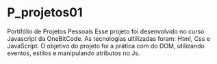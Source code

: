 # P_projetos01
Portifólio de Projetos Pessoais
Esse projeto foi desenvolvido no curso Javascript da OneBitCode. 
As tecnologias ultilizadas foram: Html, Css e JavaScript.
O objetivo do projeto foi a prática com do DOM, utilizando eventos, estilos e manipulando atributos no Js.
